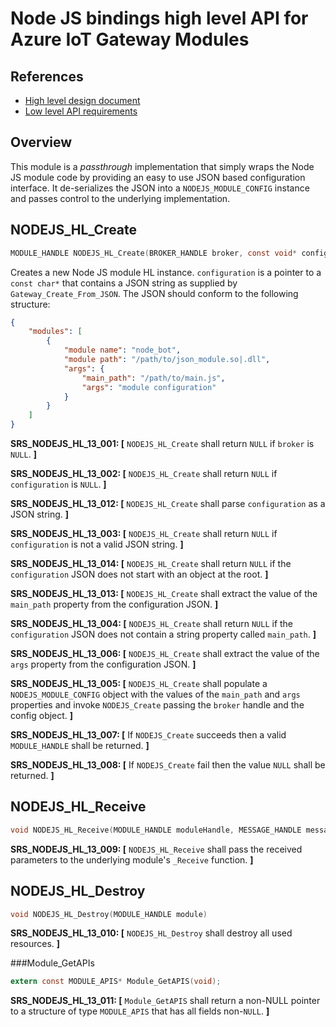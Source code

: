 Node JS bindings high level API for Azure IoT Gateway Modules
=============================================================

References
----------

  - [High level design document](./nodejs_bindings_hld.md)
  - [Low level API requirements](./nodejs_bindings_requirements.md)

Overview
--------

This module is a *passthrough* implementation that simply wraps the Node JS
module code by providing an easy to use JSON based configuration interface. It
de-serializes the JSON into a `NODEJS_MODULE_CONFIG` instance and passes control
to the underlying implementation.

NODEJS_HL_Create
----------------
```c
MODULE_HANDLE NODEJS_HL_Create(BROKER_HANDLE broker, const void* configuration);
```

Creates a new Node JS module HL instance. `configuration` is a pointer to a
`const char*` that contains a JSON string as supplied by `Gateway_Create_From_JSON`.
The JSON should conform to the following structure:

```json
{
    "modules": [
        {
            "module name": "node_bot",
            "module path": "/path/to/json_module.so|.dll",
            "args": {
                "main_path": "/path/to/main.js",
                "args": "module configuration"
            }
        }
    ]
}
```

**SRS_NODEJS_HL_13_001: [** `NODEJS_HL_Create` shall return `NULL` if `broker` is `NULL`. **]**

**SRS_NODEJS_HL_13_002: [** `NODEJS_HL_Create` shall return `NULL` if `configuration` is `NULL`. **]**

**SRS_NODEJS_HL_13_012: [** `NODEJS_HL_Create` shall parse `configuration` as a JSON string. **]**

**SRS_NODEJS_HL_13_003: [** `NODEJS_HL_Create` shall return `NULL` if `configuration` is not a valid JSON string. **]**

**SRS_NODEJS_HL_13_014: [** `NODEJS_HL_Create` shall return `NULL` if the `configuration` JSON does not start with an object at the root. **]**

**SRS_NODEJS_HL_13_013: [** `NODEJS_HL_Create` shall extract the value of the `main_path` property from the configuration JSON. **]**

**SRS_NODEJS_HL_13_004: [** `NODEJS_HL_Create` shall return `NULL` if the `configuration` JSON does not contain a string property called `main_path`. **]**

**SRS_NODEJS_HL_13_006: [** `NODEJS_HL_Create` shall extract the value of the `args` property from the configuration JSON. **]**

**SRS_NODEJS_HL_13_005: [** `NODEJS_HL_Create` shall populate a `NODEJS_MODULE_CONFIG` object with the values of the `main_path` and `args` properties and invoke `NODEJS_Create` passing the `broker` handle and the config object. **]**

**SRS_NODEJS_HL_13_007: [** If `NODEJS_Create` succeeds then a valid `MODULE_HANDLE` shall be returned. **]**

**SRS_NODEJS_HL_13_008: [** If `NODEJS_Create` fail then the value `NULL` shall be returned. **]**

NODEJS_HL_Receive
-----------------
```c
void NODEJS_HL_Receive(MODULE_HANDLE moduleHandle, MESSAGE_HANDLE messageHandle)
```

**SRS_NODEJS_HL_13_009: [** `NODEJS_HL_Receive` shall pass the received parameters to the underlying module's `_Receive` function. **]**

NODEJS_HL_Destroy
-----------------
```c
void NODEJS_HL_Destroy(MODULE_HANDLE module)
```

**SRS_NODEJS_HL_13_010: [** `NODEJS_HL_Destroy` shall destroy all used resources. **]**

###Module_GetAPIs
```c
extern const MODULE_APIS* Module_GetAPIS(void);
```
**SRS_NODEJS_HL_13_011: [** `Module_GetAPIS` shall return a non-NULL pointer to a structure of type `MODULE_APIS` that has all fields non-`NULL`. **]**
